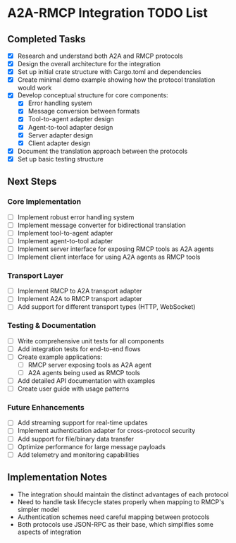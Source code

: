 # A2A-RMCP Integration TODO List

## Completed Tasks

- [x] Research and understand both A2A and RMCP protocols
- [x] Design the overall architecture for the integration
- [x] Set up initial crate structure with Cargo.toml and dependencies
- [x] Create minimal demo example showing how the protocol translation would work
- [x] Develop conceptual structure for core components:
  - [x] Error handling system
  - [x] Message conversion between formats
  - [x] Tool-to-agent adapter design
  - [x] Agent-to-tool adapter design
  - [x] Server adapter design
  - [x] Client adapter design
- [x] Document the translation approach between the protocols
- [x] Set up basic testing structure

## Next Steps

### Core Implementation
- [ ] Implement robust error handling system
- [ ] Implement message converter for bidirectional translation
- [ ] Implement tool-to-agent adapter
- [ ] Implement agent-to-tool adapter
- [ ] Implement server interface for exposing RMCP tools as A2A agents
- [ ] Implement client interface for using A2A agents as RMCP tools

### Transport Layer
- [ ] Implement RMCP to A2A transport adapter
- [ ] Implement A2A to RMCP transport adapter
- [ ] Add support for different transport types (HTTP, WebSocket)

### Testing & Documentation
- [ ] Write comprehensive unit tests for all components
- [ ] Add integration tests for end-to-end flows
- [ ] Create example applications:
  - [ ] RMCP server exposing tools as A2A agent
  - [ ] A2A agents being used as RMCP tools
- [ ] Add detailed API documentation with examples
- [ ] Create user guide with usage patterns

### Future Enhancements
- [ ] Add streaming support for real-time updates
- [ ] Implement authentication adapter for cross-protocol security
- [ ] Add support for file/binary data transfer
- [ ] Optimize performance for large message payloads
- [ ] Add telemetry and monitoring capabilities

## Implementation Notes

- The integration should maintain the distinct advantages of each protocol
- Need to handle task lifecycle states properly when mapping to RMCP's simpler model
- Authentication schemes need careful mapping between protocols
- Both protocols use JSON-RPC as their base, which simplifies some aspects of integration